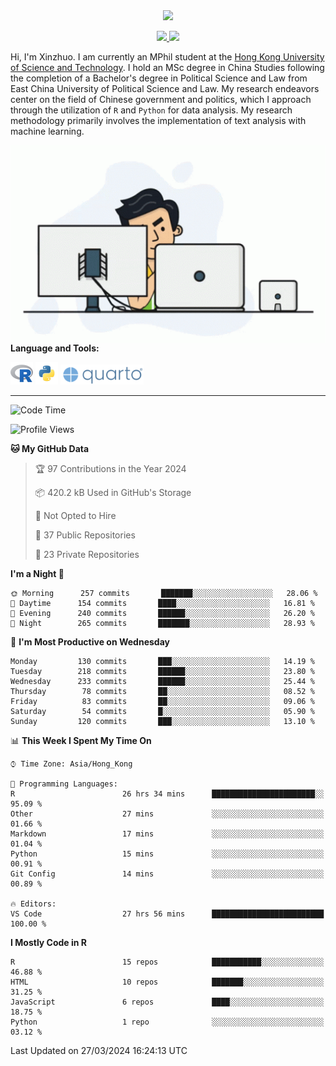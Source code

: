 <div align='center'>
<img src='https://readme-typing-svg.herokuapp.com?font=Lora&color=4d3900&center=true&lines=HKUST+Mphil+in+SOSC;Focus+on+China;Code+for+PoliSci'/>
</div>

<p align='center'>
 <a href
='https://www.linkedin.com/in/xinzhuo-huang-5161011ba/' target='_blank'>
        <img src='https://img.shields.io/badge/linkedin%20-%230077B5.svg?&style=for-the-badge&logo=linkedin&logoColor=white'/>
    </a>
 <a href='https://twitter.com/HsinchoH' target='_blank'>
        <img src='https://img.shields.io/badge/Twitter-1DA1F2?style=for-the-badge&logo=twitter&logoColor=white'/>
    </a>
    </p>
    
Hi, I'm Xinzhuo. I am currently an MPhil student at the [Hong Kong University of Science and Technology](https://sosc.hkust.edu.hk/node/613). I hold an MSc degree in China Studies following the completion of a Bachelor's degree in Political Science and Law from East China University of Political Science and Law. My research endeavors center on the field of Chinese government and politics, which I approach through the utilization of `R` and `Python` for data analysis. My research methodology primarily involves the implementation of text analysis with machine learning.




<img align='right' src="https://github.com/xinzhuohkust/xinzhuohkust/blob/main/programmer.gif" width="590">



**Language and Tools:**  

<code><img height="36" src="https://raw.githubusercontent.com/github/explore/80688e429a7d4ef2fca1e82350fe8e3517d3494d/topics/r/r.png"></code>
<code><img height="36" src="https://raw.githubusercontent.com/github/explore/80688e429a7d4ef2fca1e82350fe8e3517d3494d/topics/python/python.png"></code>
<code><img height="32" src="https://github.com/quarto-dev/quarto-r/blob/main/man/figures/quarto.png"></code>

---
<!--START_SECTION:waka-->
![Code Time](http://img.shields.io/badge/Code%20Time-1%2C586%20hrs%2038%20mins-blue)

![Profile Views](http://img.shields.io/badge/Profile%20Views-0-blue)

**🐱 My GitHub Data** 

> 🏆 97 Contributions in the Year 2024
 > 
> 📦 420.2 kB Used in GitHub's Storage 
 > 
> 🚫 Not Opted to Hire
 > 
> 📜 37 Public Repositories 
 > 
> 🔑 23 Private Repositories  
 > 
**I'm a Night 🦉** 

```text
🌞 Morning      257 commits       ███████░░░░░░░░░░░░░░░░░░   28.06 % 
🌆 Daytime      154 commits       ████░░░░░░░░░░░░░░░░░░░░░   16.81 % 
🌃 Evening      240 commits       ██████░░░░░░░░░░░░░░░░░░░   26.20 % 
🌙 Night        265 commits       ███████░░░░░░░░░░░░░░░░░░   28.93 % 

```
📅 **I'm Most Productive on Wednesday** 

```text
Monday         130 commits       ███░░░░░░░░░░░░░░░░░░░░░░   14.19 % 
Tuesday        218 commits       ██████░░░░░░░░░░░░░░░░░░░   23.80 % 
Wednesday      233 commits       ██████░░░░░░░░░░░░░░░░░░░   25.44 % 
Thursday        78 commits       ██░░░░░░░░░░░░░░░░░░░░░░░   08.52 % 
Friday          83 commits       ██░░░░░░░░░░░░░░░░░░░░░░░   09.06 % 
Saturday        54 commits       █░░░░░░░░░░░░░░░░░░░░░░░░   05.90 % 
Sunday         120 commits       ███░░░░░░░░░░░░░░░░░░░░░░   13.10 % 

```


📊 **This Week I Spent My Time On** 

```text
⌚︎ Time Zone: Asia/Hong_Kong

💬 Programming Languages: 
R                        26 hrs 34 mins      ███████████████████████░░   95.09 % 
Other                    27 mins             ░░░░░░░░░░░░░░░░░░░░░░░░░   01.66 % 
Markdown                 17 mins             ░░░░░░░░░░░░░░░░░░░░░░░░░   01.04 % 
Python                   15 mins             ░░░░░░░░░░░░░░░░░░░░░░░░░   00.91 % 
Git Config               14 mins             ░░░░░░░░░░░░░░░░░░░░░░░░░   00.89 % 

🔥 Editors: 
VS Code                  27 hrs 56 mins      █████████████████████████   100.00 % 

```

**I Mostly Code in R** 

```text
R                        15 repos            ███████████░░░░░░░░░░░░░░   46.88 % 
HTML                     10 repos            ███████░░░░░░░░░░░░░░░░░░   31.25 % 
JavaScript               6 repos             ████░░░░░░░░░░░░░░░░░░░░░   18.75 % 
Python                   1 repo              ░░░░░░░░░░░░░░░░░░░░░░░░░   03.12 % 

```



 Last Updated on 27/03/2024 16:24:13 UTC
<!--END_SECTION:waka-->
    
    
    
    
    
    
    
    

